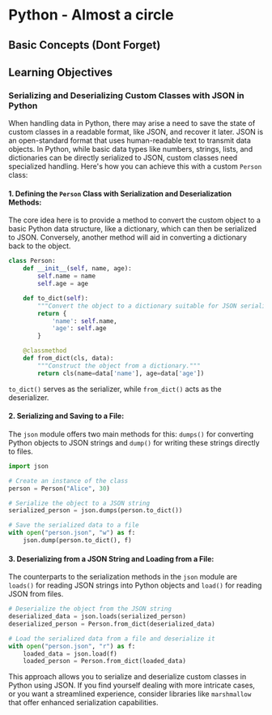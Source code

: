 # Python - Almost a circle

## Basic Concepts (Dont Forget)

## Learning Objectives

### **Serializing and Deserializing Custom Classes with JSON in Python**

When handling data in Python, there may arise a need to save the state of custom classes in a readable format, like JSON, and recover it later. JSON is an open-standard format that uses human-readable text to transmit data objects. In Python, while basic data types like numbers, strings, lists, and dictionaries can be directly serialized to JSON, custom classes need specialized handling. Here's how you can achieve this with a custom `Person` class:

#### **1. Defining the `Person` Class with Serialization and Deserialization Methods:**

The core idea here is to provide a method to convert the custom object to a basic Python data structure, like a dictionary, which can then be serialized to JSON. Conversely, another method will aid in converting a dictionary back to the object.

```python
class Person:
    def __init__(self, name, age):
        self.name = name
        self.age = age

    def to_dict(self):
        """Convert the object to a dictionary suitable for JSON serialization."""
        return {
            'name': self.name,
            'age': self.age
        }

    @classmethod
    def from_dict(cls, data):
        """Construct the object from a dictionary."""
        return cls(name=data['name'], age=data['age'])
```

`to_dict()` serves as the serializer, while `from_dict()` acts as the deserializer.

#### **2. Serializing and Saving to a File:**

The `json` module offers two main methods for this: `dumps()` for converting Python objects to JSON strings and `dump()` for writing these strings directly to files.

```python
import json

# Create an instance of the class
person = Person("Alice", 30)

# Serialize the object to a JSON string
serialized_person = json.dumps(person.to_dict())

# Save the serialized data to a file
with open("person.json", "w") as f:
    json.dump(person.to_dict(), f)
```

#### **3. Deserializing from a JSON String and Loading from a File:**

The counterparts to the serialization methods in the `json` module are `loads()` for reading JSON strings into Python objects and `load()` for reading JSON from files.

```python
# Deserialize the object from the JSON string
deserialized_data = json.loads(serialized_person)
deserialized_person = Person.from_dict(deserialized_data)

# Load the serialized data from a file and deserialize it
with open("person.json", "r") as f:
    loaded_data = json.load(f)
    loaded_person = Person.from_dict(loaded_data)
```

This approach allows you to serialize and deserialize custom classes in Python using JSON. If you find yourself dealing with more intricate cases, or you want a streamlined experience, consider libraries like `marshmallow` that offer enhanced serialization capabilities.

